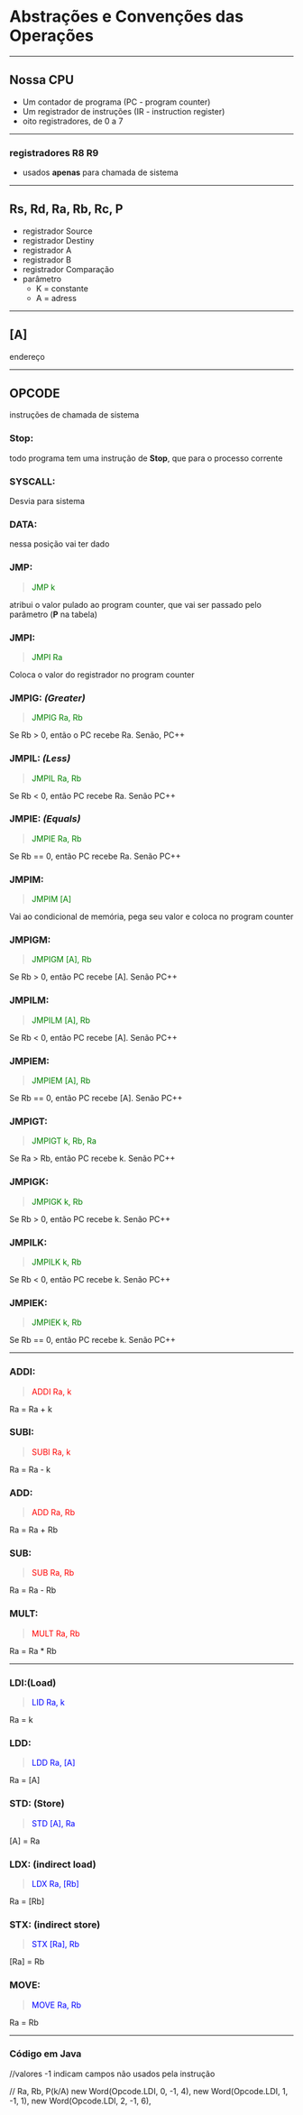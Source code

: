 # Abstrações e Convenções das Operações

___

## Nossa CPU
- Um contador de programa (PC - program counter)
- Um registrador de instruções (IR - instruction register)
- oito registradores, de 0 a 7

___

### registradores R8 R9
- usados **apenas** para chamada de sistema

___

## Rs, Rd, Ra, Rb, Rc, P
- registrador Source
- registrador Destiny
- registrador A
- registrador B
- registrador Comparação
- parâmetro
	- K = constante
	- A = adress
___
## [A]
endereço
___
## OPCODE
instruções de chamada de sistema

### Stop:
todo programa tem uma instrução de **Stop**, que para o processo corrente

### SYSCALL: 
Desvia para sistema

### DATA:
nessa posição vai ter dado

### JMP:
> <span style="color:green">JMP k</span>

atribui o valor pulado ao program counter, que vai ser passado pelo parâmetro (**P** na tabela)


### JMPI:
> <span style="color:green">JMPI Ra</span>

Coloca o valor do registrador no program counter


### JMPIG: *(Greater)*
> <span style="color:green">JMPIG Ra, Rb</span>

Se Rb > 0, então o PC recebe Ra. Senão, PC++


### JMPIL: *(Less)*
> <span style="color:green">JMPIL Ra, Rb</span>

Se Rb < 0, então PC recebe Ra. Senão PC++


### JMPIE: *(Equals)*
> <span style="color:green">JMPIE Ra, Rb</span>

Se Rb == 0, então PC recebe Ra. Senão PC++


### JMPIM:
> <span style="color:green">JMPIM [A]</span>

Vai ao condicional de memória, pega seu valor e coloca no program counter


### JMPIGM:
> <span style="color:green">JMPIGM [A], Rb</span>

Se Rb > 0, então PC recebe [A]. Senão PC++


### JMPILM:
> <span style="color:green">JMPILM [A], Rb</span>

Se Rb < 0, então PC recebe [A]. Senão PC++


### JMPIEM:
> <span style="color:green">JMPIEM [A], Rb</span>

Se Rb == 0, então PC recebe [A]. Senão PC++


### JMPIGT:
> <span style="color:green">JMPIGT k, Rb, Ra</span>

Se Ra > Rb, então PC recebe k. Senão PC++


### JMPIGK:
> <span style="color:green">JMPIGK k, Rb</span>

Se Rb > 0, então PC recebe k. Senão PC++

### JMPILK:
> <span style="color:green">JMPILK k, Rb</span>

Se Rb < 0, então PC recebe k. Senão PC++

### JMPIEK:
> <span style="color:green">JMPIEK k, Rb</span>

Se Rb == 0, então PC recebe k. Senão PC++

---
### ADDI:
> <span style="color:red">ADDI Ra, k</span>

Ra = Ra + k

### SUBI:
> <span style="color:red">SUBI Ra, k</span>

Ra = Ra - k

### ADD:
> <span style="color:red">ADD Ra, Rb</span>

Ra = Ra + Rb

### SUB:
> <span style="color:red">SUB Ra, Rb</span>

Ra = Ra - Rb

### MULT:
> <span style="color:red">MULT Ra, Rb</span>

Ra = Ra * Rb

---
### LDI:(Load)
> <span style="color:blue">LID Ra, k</span>

Ra = k

### LDD:
> <span style="color:blue">LDD Ra, [A]</span>

Ra = [A]

### STD: (Store)
> <span style="color:blue">STD [A], Ra</span>

[A] = Ra

### LDX: (indirect load)
> <span style="color:blue">LDX Ra, [Rb]</span>

Ra = [Rb]

### STX: (indirect store)
> <span style="color:blue">STX [Ra], Rb</span>

[Ra] = Rb

### MOVE:
> <span style="color:blue">MOVE Ra, Rb</span>

Ra = Rb

___


### Código em Java

//valores -1 indicam campos não usados pela instrução

//				      Ra, Rb, P(k/A) 
new Word(Opcode.LDI,		0, -1, 4),
new Word(Opcode.LDI,		1, -1, 1),
new Word(Opcode.LDI,		2, -1, 6),